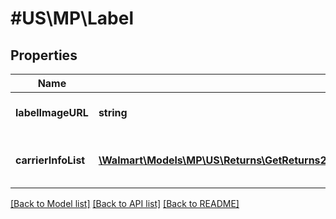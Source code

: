 # #US\MP\Label

## Properties

Name | Type | Description | Notes
------------ | ------------- | ------------- | -------------
**labelImageURL** | **string** | Url to get the return label | [optional]
**carrierInfoList** | [**\Walmart\Models\MP\US\Returns\GetReturns200ResponseReturnOrdersInnerReturnLineGroupsInnerLabelsInnerCarrierInfoListInner[]**](GetReturns200ResponseReturnOrdersInnerReturnLineGroupsInnerLabelsInnerCarrierInfoListInner.md) | Carrier information for the return | [optional]


[[Back to Model list]](../) [[Back to API list]](../../Api/US/MP) [[Back to README]](../../README.md)
